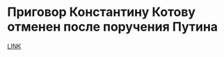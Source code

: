 # Приговор Константину Котову отменен после поручения Путина



[LINK](https://varlamov.ru/3811598.html)